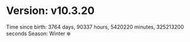 # Version: v10.3.20
Time since birth: 3764 days, 90337 hours, 5420220 minutes, 325213200 seconds
Season: Winter ❄️
